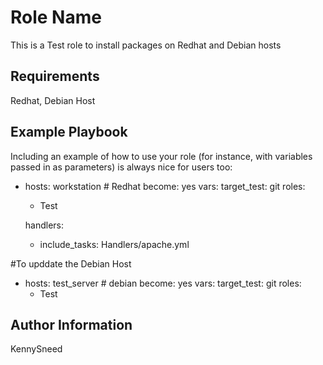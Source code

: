 Role Name
=========

This is a Test role to install packages on Redhat and Debian hosts

Requirements
------------

Redhat, Debian Host


Example Playbook
----------------

Including an example of how to use your role (for instance, with variables passed in as parameters) is always nice for users too:

- hosts: workstation # Redhat
  become: yes
  vars:
     target_test: git
  roles:
    - Test

  handlers:
    - include_tasks: Handlers/apache.yml

#To upddate the Debian Host

- hosts: test_server # debian
  become: yes
  vars:
     target_test: git
  roles:
    - Test


Author Information
------------------

KennySneed
